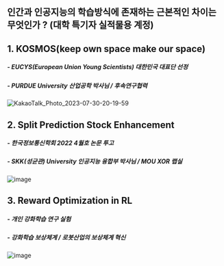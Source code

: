 ## 인간과 인공지능의 학습방식에 존재하는 근본적인 차이는 무엇인가 ? (대학 특기자 실적물용 계정)


## 1. KOSMOS(keep own space make our space) 
##### - EUCYS(European Union Young Scientists) 대한민국 대표단 선정
##### - PURDUE University 산업공학 박사님 / 후속연구협력
![KakaoTalk_Photo_2023-07-30-20-19-59](https://github.com/ytgw2050/ytgw2050/assets/120427672/fbb3ea79-f05b-4c3a-b412-94695387e85f)

## 2. Split Prediction Stock Enhancement 
##### - 한국정보통신학회 2022 4월호 논문 투고
##### - SKK(성균관) University 인공지능 융합부 박사님 / MOU XOR 랩실 
![image](https://github.com/ytgw2050/ytgw2050/assets/120427672/b5f03211-8ec7-48be-8c63-af86810e64c6)

## 3. Reward Optimization in RL 
##### - 개인 강화학습 연구 실험
##### - 강화학습 보상체계 / 로봇산업의 보상체계 혁신
![image](https://github.com/ytgw2050/ytgw2050/assets/120427672/7acc06d5-a6ef-471e-a637-a6fcc4c049eb)


<!--
**ytgw2050/ytgw2050** is a ✨ _special_ ✨ repository because its `README.md` (this file) appears on your GitHub profile.

Here are some ideas to get you started:

- 🔭 I’m currently working on ...
- 🌱 I’m currently learning ...
- 👯 I’m looking to collaborate on ...
- 🤔 I’m looking for help with ...
- 💬 Ask me about ...
- 📫 How to reach me: ...
- 😄 Pronouns: ...
- ⚡ Fun fact: ...
-->

